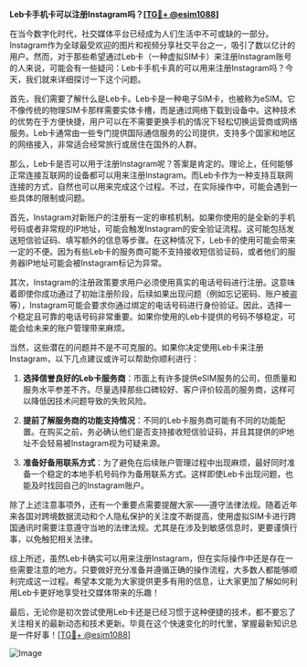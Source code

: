**Leb卡手机卡可以注册Instagram吗？[[TG💪+ @esim1088](https://t.me/s/esim1088)]**

在当今数字化时代，社交媒体平台已经成为人们生活中不可或缺的一部分。Instagram作为全球最受欢迎的图片和视频分享社交平台之一，吸引了数以亿计的用户。然而，对于那些希望通过Leb卡（一种虚拟SIM卡）来注册Instagram账号的人来说，可能会有一些疑问：Leb卡手机卡真的可以用来注册Instagram吗？今天，我们就来详细探讨一下这个问题。

首先，我们需要了解什么是Leb卡。Leb卡是一种电子SIM卡，也被称为eSIM。它不像传统的物理SIM卡那样需要实体卡槽，而是通过网络下载到设备中。这种技术的优势在于方便快捷，用户可以在不需要更换手机的情况下轻松切换运营商或网络服务。Leb卡通常由一些专门提供国际通信服务的公司提供，支持多个国家和地区的网络接入，非常适合经常旅行或居住在国外的人群。

那么，Leb卡是否可以用于注册Instagram呢？答案是肯定的。理论上，任何能够正常连接互联网的设备都可以用来注册Instagram。而Leb卡作为一种支持互联网连接的方式，自然也可以用来完成这个过程。不过，在实际操作中，可能会遇到一些具体的限制或问题。

首先，Instagram对新账户的注册有一定的审核机制。如果你使用的是全新的手机号码或者非常规的IP地址，可能会触发Instagram的安全验证流程。这可能包括发送短信验证码、填写额外的信息等步骤。在这种情况下，Leb卡的使用可能会带来一定的不便。因为有些Leb卡的服务商可能不支持接收短信验证码，或者他们的服务器IP地址可能会被Instagram标记为异常。

其次，Instagram的注册政策要求用户必须使用真实的电话号码进行注册。这意味着即使你成功通过了初始注册阶段，后续如果出现问题（例如忘记密码、账户被盗等），Instagram可能会要求你通过绑定的电话号码进行身份验证。因此，选择一个稳定且可靠的电话号码非常重要。如果你使用的Leb卡提供的号码不够稳定，可能会给未来的账户管理带来麻烦。

当然，这些潜在的问题并不是不可克服的。如果你决定使用Leb卡来注册Instagram，以下几点建议或许可以帮助你顺利进行：

1. **选择信誉良好的Leb卡服务商**：市面上有许多提供eSIM服务的公司，但质量和服务水平参差不齐。尽量选择那些口碑较好、客户评价较高的服务商，这样可以降低因技术问题导致的失败风险。

2. **提前了解服务商的功能支持情况**：不同的Leb卡服务商可能有不同的功能配置。在购买之前，务必确认他们是否支持接收短信验证码，并且其提供的IP地址不会轻易被Instagram视为可疑来源。

3. **准备好备用联系方式**：为了避免在后续账户管理过程中出现麻烦，最好同时准备一个稳定的本地手机号码作为备用联系方式。这样即使Leb卡出现问题，也能及时找回自己的Instagram账户。

除了上述注意事项外，还有一个重要点需要提醒大家——遵守法律法规。随着近年来各国对跨境数据流动和个人隐私保护的关注度不断提高，使用虚拟SIM卡进行跨国通讯时需要注意遵守当地的法律法规。尤其是在涉及到敏感信息时，更要谨慎行事，以免触犯相关法律。

综上所述，虽然Leb卡确实可以用来注册Instagram，但在实际操作中还是存在一些需要注意的地方。只要做好充分准备并遵循正确的操作流程，大多数人都能够顺利完成这一过程。希望本文能为大家提供更多有用的信息，让大家更加了解如何利用Leb卡更好地享受社交媒体带来的乐趣！

最后，无论你是初次尝试使用Leb卡还是已经习惯于这种便捷的技术，都不要忘了关注相关的最新动态和技术更新。毕竟在这个快速变化的时代里，掌握最新知识总是一件好事！[[TG💪+ @esim1088](https://t.me/s/esim1088)]

![Image](https://i.postimg.cc/4NQfJmqS/Snipaste-2025-05-13-00-14-12.png)